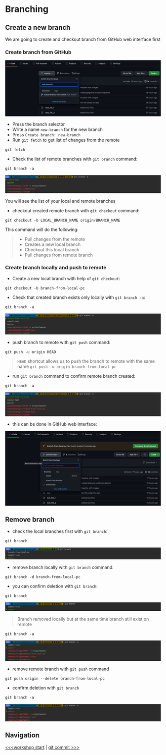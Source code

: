 # Branching

## Create a new branch

We are going to create and checkout branch from GitHub web interface first

### Create branch from GitHub

![img.png](images/branching_01.png)

- Press the branch selector
- Write a name `new-branch` for the new branch
- Press `Create branch: new-branch`
- Run `git fetch` to get list of changes from the remote

```shell
git fetch
```

- Check the list of remote branches with `git branch` command:

```shell
git branch -a
```

![img.png](images/branching_02.png)

You will see the list of your local and remote branches

- checkout created remote branch with `git checkout` command:

```shell
git checkout -b LOCAL_BRANCH_NAME origin/BRANCH_NAME
```

This command will do the following:
> - Pull changes from the remote
> - Creates a new local branch
> - Checkout this local branch
> - Pull changes from remote branch 

### Create branch locally and push to remote

- Create a new local branch with help of `git checkout`:

```shell
git checkout -b branch-from-local-pc
```

- Check that created branch exists only locally with `git branch -a`:

```shell
git branch -a
```

![img.png](images/branching_03.png)

- push branch to remote with `git push` command:

```shell
git push -u origin HEAD 
```

> `HEAD` shortcut allows us to push the branch to remote with the same name
> `git push -u origin branch-from-local-pc`

- run `git branch` command to confirm remote branch created:

```
git branch -a
```

![img_1.png](images/branching_04.png)

- this can be done in GitHub web interface:

![img.png](images/branching_05.png)

## Remove branch

- check the local branches first with `git branch`:

```shell
git branch
```

![img.png](images/branching_06.png)

- remove branch locally with `git branch` command:

```shell
git branch -d branch-from-local-pc
```

- you can confirm deletion with `git branch`:

```shell
git branch
```

![img.png](images/branching_07.png)

> Branch removed locally but at the same time branch still exist on remote

```shell
git branch -a
```

![img_1.png](images/branching_08.png)

- remove remote branch with `git push` command 

```shell
git push origin --delete branch-from-local-pc
```

- confirm deletion with `git branch`

```shell
git branch -a
```

![img_2.png](images/branching_09.png)

## Navigation

[<<<workshop start](../00_workshop_start/README.md) |
[git commit >>>](../02_commit/README.md)
